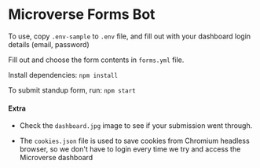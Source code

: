 # Microverse Forms Bot

To use, copy `.env-sample` to `.env` file, and fill out with your dashboard login details (email, password)

Fill out and choose the form contents in `forms.yml` file.

Install dependencies: `npm install`

To submit standup form, run: `npm start`

#### Extra

- Check the `dashboard.jpg` image to see if your submission went through.

- The `cookies.json` file is used to save cookies from Chromium headless browser, so we don't have to login every time we try and access the Microverse dashboard
